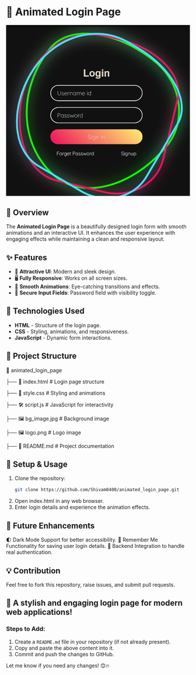 # 🔐 Animated Login Page  

![Login Page Preview](login.png)  

## 📌 Overview  
The **Animated Login Page** is a beautifully designed login form with smooth animations and an interactive UI. It enhances the user experience with engaging effects while maintaining a clean and responsive layout.  

## ✨ Features  
- 🎨 **Attractive UI**: Modern and sleek design.  
- 🖥️ **Fully Responsive**: Works on all screen sizes.  
- 🔄 **Smooth Animations**: Eye-catching transitions and effects.  
- 🔐 **Secure Input Fields**: Password field with visibility toggle.  

## 🚀 Technologies Used  
- **HTML** - Structure of the login page.  
- **CSS** - Styling, animations, and responsiveness.  
- **JavaScript** - Dynamic form interactions.  

## 📂 Project Structure  
📁 animated_login_page

├── 📜 index.html # Login page structure

├── 🎨 style.css # Styling and animations

├── 🛠️ script.js # JavaScript for interactivity

├── 🖼️ bg_image.jpg # Background image

├── 🖼️ logo.png # Logo image

├── 📜 README.md # Project documentation

## 🔧 Setup & Usage  
1. Clone the repository:  
   ```bash
   git clone https://github.com/Shivam0400/animated_login_page.git
2. Open index.html in any web browser.
3. Enter login details and experience the animation effects.
   
## 🎯 Future Enhancements
🌓 Dark Mode Support for better accessibility.
🔄 Remember Me Functionality for saving user login details.
🔗 Backend Integration to handle real authentication.

## 💡 Contribution
Feel free to fork this repository, raise issues, and submit pull requests.

## 🚀 A stylish and engaging login page for modern web applications!


### Steps to Add:  
1. Create a `README.md` file in your repository (if not already present).  
2. Copy and paste the above content into it.  
3. Commit and push the changes to GitHub.  

Let me know if you need any changes! 😊🔥


